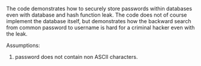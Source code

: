 The code demonstrates how to securely store passwords within databases even with database and hash function leak. 
The code does not of course implement the database itself, but demonstrates how the backward search from common password to username is hard for a criminal hacker even with the leak.

Assumptions:
1. password does not contain non ASCII characters.


